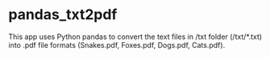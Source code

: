 # pandas_txt2pdf
This app uses Python pandas to convert the text files in /txt folder (/txt/*.txt) into .pdf file formats (Snakes.pdf, Foxes.pdf, Dogs.pdf, Cats.pdf).
